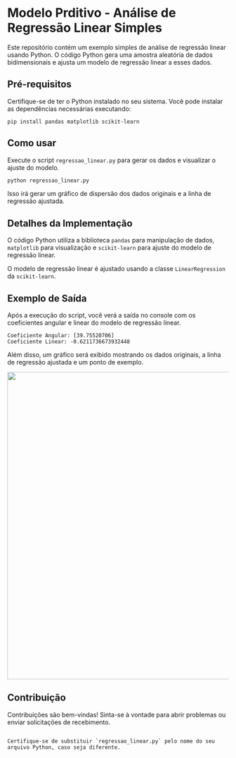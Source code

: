 # Modelo Prditivo - Análise de Regressão Linear Simples

Este repositório contém um exemplo simples de análise de regressão linear usando Python. O código Python gera uma amostra aleatória de dados bidimensionais e ajusta um modelo de regressão linear a esses dados.

## Pré-requisitos

Certifique-se de ter o Python instalado no seu sistema. Você pode instalar as dependências necessárias executando:

```
pip install pandas matplotlib scikit-learn
```

## Como usar

Execute o script `regressao_linear.py` para gerar os dados e visualizar o ajuste do modelo.

```bash
python regressao_linear.py
```

Isso irá gerar um gráfico de dispersão dos dados originais e a linha de regressão ajustada.

## Detalhes da Implementação

O código Python utiliza a biblioteca `pandas` para manipulação de dados, `matplotlib` para visualização e `scikit-learn` para ajuste do modelo de regressão linear.

O modelo de regressão linear é ajustado usando a classe `LinearRegression` da `scikit-learn`.

## Exemplo de Saída

Após a execução do script, você verá a saída no console com os coeficientes angular e linear do modelo de regressão linear.

```
Coeficiente Angular: [39.75520706]
Coeficiente Linear: -0.6211736673932448
```

Além disso, um gráfico será exibido mostrando os dados originais, a linha de regressão ajustada e um ponto de exemplo.
<div align="center">
<img src="https://github.com/mario-evangelista/modelo-previsao-regressao-linear/assets/121322767/4d7213aa-6bac-42b1-b200-fc6206f30b5d" width="700px" />
</div>

## Contribuição

Contribuições são bem-vindas! Sinta-se à vontade para abrir problemas ou enviar solicitações de recebimento.

```

Certifique-se de substituir `regressao_linear.py` pelo nome do seu arquivo Python, caso seja diferente.
